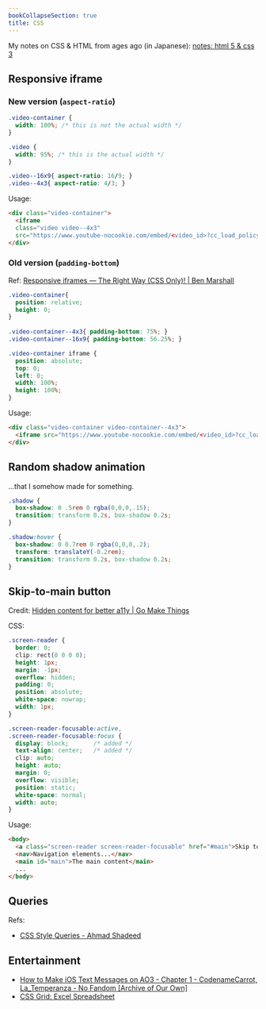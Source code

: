 ```yaml
---
bookCollapseSection: true
title: CSS
---
```


My notes on CSS & HTML from ages ago \(in Japanese\): [notes: html 5 & css 3](https://gist.github.com/loikein/8af785feed5a265ca0cd936299178902)

## Responsive iframe

### New version (`aspect-ratio`)

```css
.video-container {
  width: 100%; /* this is not the actual width */
}

.video {
  width: 95%; /* this is the actual width */
}

.video--16x9{ aspect-ratio: 16/9; }
.video--4x3{ aspect-ratio: 4/3; }
```

Usage:

```html
<div class="video-container">
  <iframe
  class="video video--4x3"
  src="https://www.youtube-nocookie.com/embed/<video_id>?cc_load_policy=1&cc=1" allowfullscreen title="YouTube video" frameborder="0" sandbox="allow-same-origin allow-scripts" loading="lazy"></iframe>
</div>
```

### Old version (`padding-bottom`)

Ref: [Responsive iframes — The Right Way (CSS Only)! | Ben Marshall](https://www.benmarshall.me/responsive-iframes/)

```css
.video-container{
  position: relative;
  height: 0;
}
    
.video-container--4x3{ padding-bottom: 75%; }
.video-container--16x9{ padding-bottom: 56.25%; }

.video-container iframe {
  position: absolute;
  top: 0;
  left: 0;
  width: 100%;
  height: 100%;
}
```

Usage:

```html
<div class="video-container video-container--4x3">
  <iframe src="https://www.youtube-nocookie.com/embed/<video_id>?cc_load_policy=1&cc=1" allowfullscreen title="YouTube video" frameborder="0" sandbox="allow-same-origin allow-scripts" loading="lazy"></iframe>
</div>
```

## Random shadow animation

…that I somehow made for something.

```css
.shadow {
  box-shadow: 0 .5rem 0 rgba(0,0,0,.15);
  transition: transform 0.2s, box-shadow 0.2s;
}

.shadow:hover {
  box-shadow: 0 0.7rem 0 rgba(0,0,0,.2);
  transform: translateY(-0.2rem);
  transition: transform 0.2s, box-shadow 0.2s;
}
```

## Skip-to-main button

Credit: [Hidden content for better a11y | Go Make Things](https://gomakethings.com/hidden-content-for-better-a11y/#hiding-the-link)

CSS:

```css
.screen-reader {
  border: 0;
  clip: rect(0 0 0 0);
  height: 1px;
  margin: -1px;
  overflow: hidden;
  padding: 0;
  position: absolute;
  white-space: nowrap;
  width: 1px;
}

.screen-reader-focusable:active,
.screen-reader-focusable:focus {
  display: block;       /* added */
  text-align: center;   /* added */
  clip: auto;
  height: auto;
  margin: 0;
  overflow: visible;
  position: static;
  white-space: normal;
  width: auto;
}
```

Usage:

```html
<body>
  <a class="screen-reader screen-reader-focusable" href="#main">Skip to the main content</a>
  <nav>Navigation elements...</nav>
  <main id="main">The main content</main>
  ...
</body>
```

## Queries

Refs:

- [CSS Style Queries - Ahmad Shadeed](https://ishadeed.com/article/css-container-style-queries/)

## Entertainment

- [How to Make iOS Text Messages on AO3 - Chapter 1 - CodenameCarrot, La_Temperanza - No Fandom [Archive of Our Own]](https://archiveofourown.org/works/6434845/chapters/14729722)
- [CSS Grid: Excel Spreadsheet](https://codepen.io/oliviale/pen/rPjgmB)
